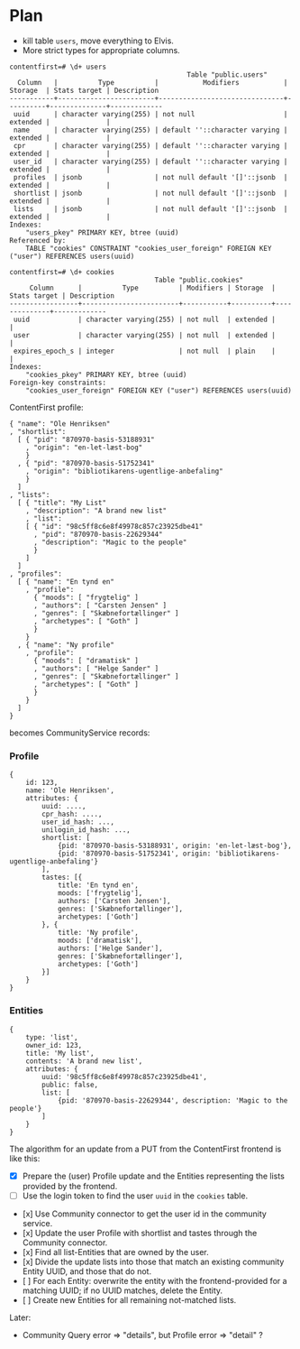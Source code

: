 # Plan

- kill table `users`, move everything to Elvis.
- More strict types for appropriate columns.

```
contentfirst=# \d+ users
                                            Table "public.users"
  Column   |          Type          |           Modifiers           | Storage  | Stats target | Description 
-----------+------------------------+-------------------------------+----------+--------------+-------------
 uuid      | character varying(255) | not null                      | extended |              | 
 name      | character varying(255) | default ''::character varying | extended |              | 
 cpr       | character varying(255) | default ''::character varying | extended |              | 
 user_id   | character varying(255) | default ''::character varying | extended |              | 
 profiles  | jsonb                  | not null default '[]'::jsonb  | extended |              | 
 shortlist | jsonb                  | not null default '[]'::jsonb  | extended |              | 
 lists     | jsonb                  | not null default '[]'::jsonb  | extended |              | 
Indexes:
    "users_pkey" PRIMARY KEY, btree (uuid)
Referenced by:
    TABLE "cookies" CONSTRAINT "cookies_user_foreign" FOREIGN KEY ("user") REFERENCES users(uuid)

contentfirst=# \d+ cookies
                                    Table "public.cookies"
     Column      |          Type          | Modifiers | Storage  | Stats target | Description 
-----------------+------------------------+-----------+----------+--------------+-------------
 uuid            | character varying(255) | not null  | extended |              | 
 user            | character varying(255) | not null  | extended |              | 
 expires_epoch_s | integer                | not null  | plain    |              | 
Indexes:
    "cookies_pkey" PRIMARY KEY, btree (uuid)
Foreign-key constraints:
    "cookies_user_foreign" FOREIGN KEY ("user") REFERENCES users(uuid)

```


ContentFirst profile:

    { "name": "Ole Henriksen"
    , "shortlist":
      [ { "pid": "870970-basis-53188931"
        , "origin": "en-let-læst-bog"
        }
      , { "pid": "870970-basis-51752341"
        , "origin": "bibliotikarens-ugentlige-anbefaling"
        }
      ]
    , "lists":
      [ { "title": "My List"
        , "description": "A brand new list"
        , "list":
        [ { "id": "98c5ff8c6e8f49978c857c23925dbe41"
          , "pid": "870970-basis-22629344"
          , "description": "Magic to the people"
          }
        ] 
      ]
    , "profiles":
      [ { "name": "En tynd en"
        , "profile":
          { "moods": [ "frygtelig" ]
          , "authors": [ "Carsten Jensen" ]
          , "genres": [ "Skæbnefortællinger" ]
          , "archetypes": [ "Goth" ]
          }
        }
      , { "name": "Ny profile"
        , "profile":
          { "moods": [ "dramatisk" ]
          , "authors": [ "Helge Sander" ]
          , "genres": [ "Skæbnefortællinger" ]
          , "archetypes": [ "Goth" ]
          }
        }
      ]
    }

becomes CommunityService records:

### Profile

    {
        id: 123,
        name: 'Ole Henriksen',
        attributes: {
            uuid: ....,
            cpr_hash: ....,
            user_id_hash: ...,
            unilogin_id_hash: ...,
            shortlist: [
                {pid: '870970-basis-53188931', origin: 'en-let-læst-bog'},
                {pid: '870970-basis-51752341', origin: 'bibliotikarens-ugentlige-anbefaling'}
            ],
            tastes: [{
                title: 'En tynd en',
                moods: ['frygtelig'],
                authors: ['Carsten Jensen'],
                genres: ['Skæbnefortællinger'],
                archetypes: ['Goth']
            }, {
                title: 'Ny profile',
                moods: ['dramatisk'],
                authors: ['Helge Sander'],
                genres: ['Skæbnefortællinger'],
                archetypes: ['Goth']
            }]
        }
    }

### Entities

    { 
        type: 'list',
        owner_id: 123,
        title: 'My list',
        contents: 'A brand new list',
        attributes: {
            uuid: '98c5ff8c6e8f49978c857c23925dbe41',
            public: false,
            list: [
                {pid: '870970-basis-22629344', description: 'Magic to the people'}
            ]
        }
    }


The algorithm for an update from a PUT from the ContentFirst frontend is like this:
- [x] Prepare the (user) Profile update and the Entities representing the lists provided by the frontend.
- [ ] Use the login token to find the user `uuid` in the `cookies` table.
- [x] Use Community connector to get the user id in the community service.
- [x] Update the user Profile with shortlist and tastes through the Community connector.
- [x] Find all list-Entities that are owned by the user.
- [x] Divide the update lists into those that match an existing community Entity UUID, and those that do not.
- [ ] For each Entity: overwrite the entity with the frontend-provided for a matching UUID; if no UUID matches, delete the Entity.
- [ ] Create new Entities for all remaining not-matched lists.


Later:
- Community Query error => "details", but Profile error => "detail" ?
